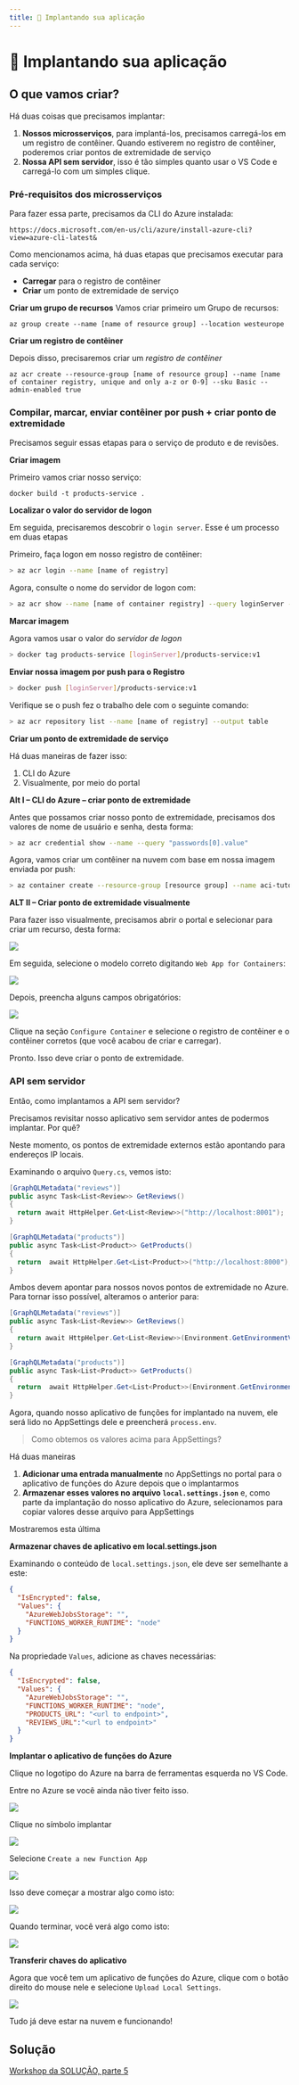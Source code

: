 ```yaml
---
title: 🚀 Implantando sua aplicação
---
```

# 🚀 Implantando sua aplicação

## O que vamos criar?

Há duas coisas que precisamos implantar:

1. **Nossos microsserviços**, para implantá-los, precisamos carregá-los em um registro de contêiner. Quando estiverem no registro de contêiner, poderemos criar pontos de extremidade de serviço
2. **Nossa API sem servidor**, isso é tão simples quanto usar o VS Code e carregá-lo com um simples clique. 

### Pré-requisitos dos microsserviços

Para fazer essa parte, precisamos da CLI do Azure instalada:

```
https://docs.microsoft.com/en-us/cli/azure/install-azure-cli?view=azure-cli-latest&
```

Como mencionamos acima, há duas etapas que precisamos executar para cada serviço:

- **Carregar** para o registro de contêiner
- **Criar** um ponto de extremidade de serviço

**Criar um grupo de recursos** Vamos criar primeiro um Grupo de recursos:

```
az group create --name [name of resource group] --location westeurope
```

**Criar um registro de contêiner**

Depois disso, precisaremos criar um *registro de contêiner*

```
az acr create --resource-group [name of resource group] --name [name of container registry, unique and only a-z or 0-9] --sku Basic --admin-enabled true
```

### Compilar, marcar, enviar contêiner por push + criar ponto de extremidade

Precisamos seguir essas etapas para o serviço de produto e de revisões.

**Criar imagem**

Primeiro vamos criar nosso serviço:

```
docker build -t products-service .
```

**Localizar o valor do servidor de logon**

Em seguida, precisaremos descobrir o `login server`. Esse é um processo em duas etapas

Primeiro, faça logon em nosso registro de contêiner:

```bash
> az acr login --name [name of registry]
```

Agora, consulte o nome do servidor de logon com:

```bash
> az acr show --name [name of container registry] --query loginServer --output table
```

**Marcar imagem**

Agora vamos usar o valor do *servidor de logon*

```bash
> docker tag products-service [loginServer]/products-service:v1
```

**Enviar nossa imagem por push para o Registro**

```bash
> docker push [loginServer]/products-service:v1
```

Verifique se o push fez o trabalho dele com o seguinte comando:

```bash
> az acr repository list --name [name of registry] --output table
```

**Criar um ponto de extremidade de serviço**

Há duas maneiras de fazer isso:

1. CLI do Azure
2. Visualmente, por meio do portal

**Alt I – CLI do Azure – criar ponto de extremidade**

Antes que possamos criar nosso ponto de extremidade, precisamos dos valores de nome de usuário e senha, desta forma:

```bash
> az acr credential show --name --query "passwords[0].value"
```

Agora, vamos criar um contêiner na nuvem com base em nossa imagem enviada por push:

```bash
> az container create --resource-group [resource group] --name aci-tutorial-app --image <acrLoginServer>/[products-service or reviews-service]] --cpu 1 --memory 1 --registry-login-server [acrLoginServer] --registry-username [acrName] --registry-password [acrPassword] --dns-name-label [aciDnsLabel] --ports 80
```

**ALT II – Criar ponto de extremidade visualmente**

Para fazer isso visualmente, precisamos abrir o portal e selecionar para criar um recurso, desta forma:

![](https://thepracticaldev.s3.amazonaws.com/i/m3u7ox70e1hnfcvfl269.png)

Em seguida, selecione o modelo correto digitando `Web App for Containers`:

![](https://thepracticaldev.s3.amazonaws.com/i/tbho3zfew4auk5789dot.png)

Depois, preencha alguns campos obrigatórios:

![](https://thepracticaldev.s3.amazonaws.com/i/hv4tjrud8dhybgav21ld.png)

Clique na seção `Configure Container` e selecione o registro de contêiner e o contêiner corretos (que você acabou de criar e carregar).

Pronto. Isso deve criar o ponto de extremidade.

### API sem servidor

Então, como implantamos a API sem servidor?

Precisamos revisitar nosso aplicativo sem servidor antes de podermos implantar. Por quê? 

Neste momento, os pontos de extremidade externos estão apontando para endereços IP locais.

Examinando o arquivo `Query.cs`, vemos isto:

```csharp
[GraphQLMetadata("reviews")]
public async Task<List<Review>> GetReviews()
{
  return await HttpHelper.Get<List<Review>>("http://localhost:8001");
}

[GraphQLMetadata("products")]
public async Task<List<Product>> GetProducts()
{
  return  await HttpHelper.Get<List<Product>>("http://localhost:8000");
}
```

Ambos devem apontar para nossos novos pontos de extremidade no Azure. Para tornar isso possível, alteramos o anterior para:

```csharp
[GraphQLMetadata("reviews")]
public async Task<List<Review>> GetReviews()
{
  return await HttpHelper.Get<List<Review>>(Environment.GetEnvironmentVariable("REVIEWS_URL", EnvironmentVariableTarget.Process));
}

[GraphQLMetadata("products")]
public async Task<List<Product>> GetProducts()
{
  return  await HttpHelper.Get<List<Product>>(Environment.GetEnvironmentVariable("PRODUCTS_URL", EnvironmentVariableTarget.Process));
}
```

Agora, quando nosso aplicativo de funções for implantado na nuvem, ele será lido no AppSettings dele e preencherá `process.env`.

> Como obtemos os valores acima para AppSettings?

Há duas maneiras

1. **Adicionar uma entrada manualmente** no AppSettings no portal para o aplicativo de funções do Azure depois que o implantarmos
2. **Armazenar esses valores no arquivo `local.settings.json`** e, como parte da implantação do nosso aplicativo do Azure, selecionamos para copiar valores desse arquivo para AppSettings

Mostraremos esta última

**Armazenar chaves de aplicativo em local.settings.json**

Examinando o conteúdo de `local.settings.json`, ele deve ser semelhante a este:

```json
{
  "IsEncrypted": false,
  "Values": {
    "AzureWebJobsStorage": "",
    "FUNCTIONS_WORKER_RUNTIME": "node"
  }
}
```

Na propriedade `Values`, adicione as chaves necessárias:

```json
{
  "IsEncrypted": false,
  "Values": {
    "AzureWebJobsStorage": "",
    "FUNCTIONS_WORKER_RUNTIME": "node",
    "PRODUCTS_URL": "<url to endpoint>",
    "REVIEWS_URL":"<url to endpoint>"
  }
}
```

**Implantar o aplicativo de funções do Azure**

Clique no logotipo do Azure na barra de ferramentas esquerda no VS Code.

Entre no Azure se você ainda não tiver feito isso.

![](https://thepracticaldev.s3.amazonaws.com/i/0485qfd86jawp4c9blx3.png)

Clique no símbolo implantar

![](https://thepracticaldev.s3.amazonaws.com/i/p07g5173lrpvuwuusvi0.png)

Selecione `Create a new Function App`

![](https://thepracticaldev.s3.amazonaws.com/i/feovtte58st3x1l1byez.png)

Isso deve começar a mostrar algo como isto:

![](https://thepracticaldev.s3.amazonaws.com/i/sx350ke8d6u820s8kycn.png)

Quando terminar, você verá algo como isto:

![](https://thepracticaldev.s3.amazonaws.com/i/7nis5z0xk4fcyv2y6dnm.png)

**Transferir chaves do aplicativo**

Agora que você tem um aplicativo de funções do Azure, clique com o botão direito do mouse nele e selecione `Upload Local Settings`.

![](https://thepracticaldev.s3.amazonaws.com/i/yw4d7m5d02nneh1a4ro3.png)


Tudo já deve estar na nuvem e funcionando!

## Solução

[Workshop da SOLUÇÃO, parte 5](https://github.com/softchris/graphql-workshop-dotnet/tree/master/part5)
